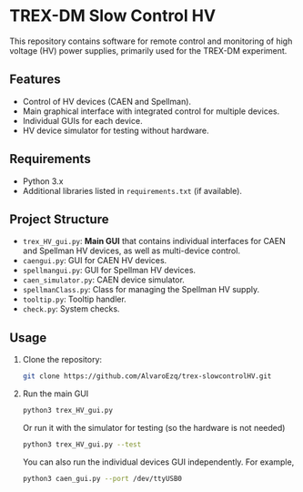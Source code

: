 # TREX-DM Slow Control HV

This repository contains software for remote control and monitoring of high voltage (HV) power supplies, primarily used for the TREX-DM experiment.

## Features

- Control of HV devices (CAEN and Spellman).
- Main graphical interface with integrated control for multiple devices.
- Individual GUIs for each device.
- HV device simulator for testing without hardware.

## Requirements

- Python 3.x
- Additional libraries listed in `requirements.txt` (if available).

## Project Structure

- `trex_HV_gui.py`: **Main GUI** that contains individual interfaces for CAEN and Spellman HV devices, as well as multi-device control.
- `caengui.py`: GUI for CAEN HV devices.
- `spellmangui.py`: GUI for Spellman HV devices.
- `caen_simulator.py`: CAEN device simulator.
- `spellmanClass.py`: Class for managing the Spellman HV supply.
- `tooltip.py`: Tooltip handler.
- `check.py`: System checks.

## Usage

1. Clone the repository:
   ```bash
   git clone https://github.com/AlvaroEzq/trex-slowcontrolHV.git
   ```
2. Run the main GUI
   ```bash
   python3 trex_HV_gui.py
   ```
   Or run it with the simulator for testing (so the hardware is not needed)
   ```bash
   python3 trex_HV_gui.py --test
   ```
   You can also run the individual devices GUI independently. For example,
   ```bash
   python3 caen_gui.py --port /dev/ttyUSB0
   ```
